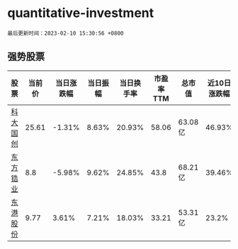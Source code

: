 # quantitative-investment

`最后更新时间：2023-02-10 15:30:56 +0800`

## 强势股票

|股票|当前价|当日涨跌幅|当日振幅|当日换手率|市盈率TTM|总市值|近10日涨跌幅|
|----|----|----|----|----|----|----|----|
|[科大国创](https://xueqiu.com/S/SZ300520)|25.61|-1.31%|8.63%|20.93%|58.06|63.08亿|46.93%|
|[东方锆业](https://xueqiu.com/S/SZ002167)|8.8|-5.98%|9.62%|24.85%|43.8|68.21亿|39.46%|
|[东港股份](https://xueqiu.com/S/SZ002117)|9.77|3.61%|7.21%|18.03%|33.21|53.31亿|23.2%|
